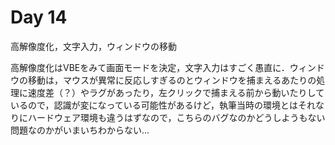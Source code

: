 # Day 14

高解像度化，文字入力，ウィンドウの移動

高解像度化はVBEをみて画面モードを決定，文字入力はすごく愚直に．ウィンドウの移動は，マウスが異常に反応しすぎるのとウィンドウを捕まえるあたりの処理に速度差（？）やラグがあったり，左クリックで捕まえる前から動いたりしているので，認識が変になっている可能性があるけど，執筆当時の環境とはそれなりにハードウェア環境も違うはずなので，こちらのバグなのかどうしようもない問題なのかがいまいちわからない...
